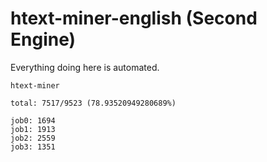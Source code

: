 # htext-miner-english (Second Engine)

Everything doing here is automated.

```
htext-miner

total: 7517/9523 (78.93520949280689%)

job0: 1694
job1: 1913
job2: 2559
job3: 1351
```